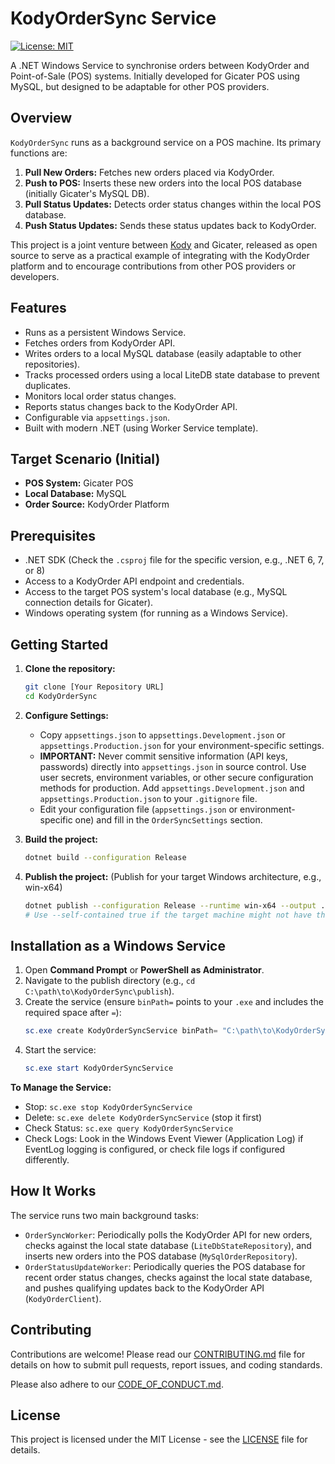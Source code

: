 # KodyOrderSync Service

[![License: MIT](https://img.shields.io/badge/License-MIT-yellow.svg)](https://opensource.org/licenses/MIT)
<!-- Add other badges later if desired, e.g., build status -->

A .NET Windows Service to synchronise orders between KodyOrder and Point-of-Sale (POS) systems. Initially developed for Gicater POS using MySQL, but designed to be adaptable for other POS providers.

## Overview

`KodyOrderSync` runs as a background service on a POS machine. Its primary functions are:

1.  **Pull New Orders:** Fetches new orders placed via KodyOrder.
2.  **Push to POS:** Inserts these new orders into the local POS database (initially Gicater's MySQL DB).
3.  **Pull Status Updates:** Detects order status changes within the local POS database.
4.  **Push Status Updates:** Sends these status updates back to KodyOrder.

This project is a joint venture between [Kody](https://kody.com) and Gicater, released as open source to serve as a practical example of integrating with the KodyOrder platform and to encourage contributions from other POS providers or developers.

## Features

*   Runs as a persistent Windows Service.
*   Fetches orders from KodyOrder API.
*   Writes orders to a local MySQL database (easily adaptable to other repositories).
*   Tracks processed orders using a local LiteDB state database to prevent duplicates.
*   Monitors local order status changes.
*   Reports status changes back to the KodyOrder API.
*   Configurable via `appsettings.json`.
*   Built with modern .NET (using Worker Service template).

## Target Scenario (Initial)

*   **POS System:** Gicater POS
*   **Local Database:** MySQL
*   **Order Source:** KodyOrder Platform

## Prerequisites

*   .NET SDK (Check the `.csproj` file for the specific version, e.g., .NET 6, 7, or 8)
*   Access to a KodyOrder API endpoint and credentials.
*   Access to the target POS system's local database (e.g., MySQL connection details for Gicater).
*   Windows operating system (for running as a Windows Service).

## Getting Started

1.  **Clone the repository:**
    ```bash
    git clone [Your Repository URL]
    cd KodyOrderSync
    ```

2.  **Configure Settings:**
    *   Copy `appsettings.json` to `appsettings.Development.json` or `appsettings.Production.json` for your environment-specific settings.
    *   **IMPORTANT:** Never commit sensitive information (API keys, passwords) directly into `appsettings.json` in source control. Use user secrets, environment variables, or other secure configuration methods for production. Add `appsettings.Development.json` and `appsettings.Production.json` to your `.gitignore` file.
    *   Edit your configuration file (`appsettings.json` or environment-specific one) and fill in the `OrderSyncSettings` section.

3.  **Build the project:**
    ```bash
    dotnet build --configuration Release
    ```

4.  **Publish the project:** (Publish for your target Windows architecture, e.g., win-x64)
    ```bash
    dotnet publish --configuration Release --runtime win-x64 --output ./publish --self-contained false
    # Use --self-contained true if the target machine might not have the correct .NET runtime installed
    ```

## Installation as a Windows Service

1.  Open **Command Prompt** or **PowerShell as Administrator**.
2.  Navigate to the publish directory (e.g., `cd C:\path\to\KodyOrderSync\publish`).
3.  Create the service (ensure `binPath=` points to your `.exe` and includes the required space after `=`):
    ```powershell
    sc.exe create KodyOrderSyncService binPath= "C:\path\to\KodyOrderSync\publish\KodyOrderSync.exe" DisplayName= "Kody Order Sync Service" start= auto
    ```
4.  Start the service:
    ```powershell
    sc.exe start KodyOrderSyncService
    ```

**To Manage the Service:**

*   Stop: `sc.exe stop KodyOrderSyncService`
*   Delete: `sc.exe delete KodyOrderSyncService` (stop it first)
*   Check Status: `sc.exe query KodyOrderSyncService`
*   Check Logs: Look in the Windows Event Viewer (Application Log) if EventLog logging is configured, or check file logs if configured differently.

## How It Works

The service runs two main background tasks:

*   `OrderSyncWorker`: Periodically polls the KodyOrder API for new orders, checks against the local state database (`LiteDbStateRepository`), and inserts new orders into the POS database (`MySqlOrderRepository`).
*   `OrderStatusUpdateWorker`: Periodically queries the POS database for recent order status changes, checks against the local state database, and pushes qualifying updates back to the KodyOrder API (`KodyOrderClient`).

## Contributing

Contributions are welcome! Please read our [CONTRIBUTING.md](CONTRIBUTING.md) file for details on how to submit pull requests, report issues, and coding standards.

Please also adhere to our [CODE_OF_CONDUCT.md](CODE_OF_CONDUCT.md).

## License

This project is licensed under the MIT License - see the [LICENSE](LICENSE.txt) file for details.